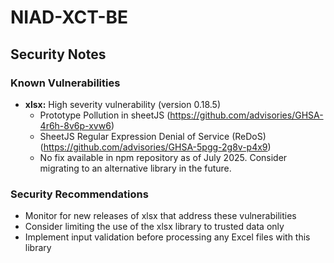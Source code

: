 # NIAD-XCT-BE

## Security Notes

### Known Vulnerabilities
- **xlsx:** High severity vulnerability (version 0.18.5)
  - Prototype Pollution in sheetJS (https://github.com/advisories/GHSA-4r6h-8v6p-xvw6)
  - SheetJS Regular Expression Denial of Service (ReDoS) (https://github.com/advisories/GHSA-5pgg-2g8v-p4x9)
  - No fix available in npm repository as of July 2025. Consider migrating to an alternative library in the future.

### Security Recommendations
- Monitor for new releases of xlsx that address these vulnerabilities
- Consider limiting the use of the xlsx library to trusted data only
- Implement input validation before processing any Excel files with this library